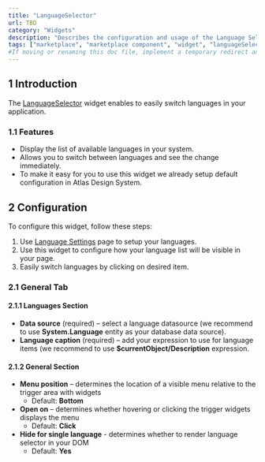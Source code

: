 ```yaml
---
title: "LanguageSelector"
url: TBD
category: "Widgets"
description: "Describes the configuration and usage of the Language Selector widget, which is available in the Mendix Marketplace."
tags: ["marketplace", "marketplace component", "widget", "languageSelector", "group box", "platform support"]
#If moving or renaming this doc file, implement a temporary redirect and let the respective team know they should update the URL in the product. See Mapping to Products for more details.
---
```


## 1 Introduction

The [LanguageSelector](https://marketplace.mendix.com/link/component/TBD) widget enables to easily switch languages in your application.

### 1.1 Features

* Display the list of available languages in your system.
* Allows you to switch between languages and see the change immediately.
* To make it easy for you to use this widget we already setup default configuration in Atlas Design System.

## 2 Configuration

To configure this widget, follow these steps:

1. Use [Language Settings](https://docs.mendix.com/refguide/language-settings/) page to setup your languages.
2. Use this widget to configure how your language list will be visible in your page.
3. Easily switch languages by clicking on desired item.

### 2.1 General Tab

#### 2.1.1 Languages Section

* **Data source** (required) – select a language datasource (we recommend to use **System.Language** entity as your database data source).
* **Language caption** (required) – add your expression to use for language items (we recommend to use **$currentObject/Description** expression.

#### 2.1.2 General Section

* **Menu position**  – determines the location of a visible menu relative to the trigger area with widgets
    * Default: **Bottom**
* **Open on** – determines whether hovering or clicking the trigger widgets displays the menu
    * Default: **Click**
* **Hide for single language** - determines whether to render language selector in your DOM
    * Default: **Yes**
